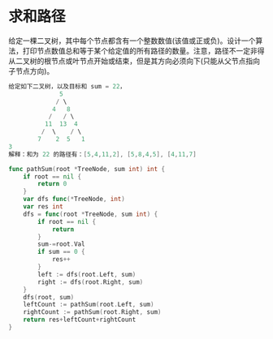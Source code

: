 # 求和路径

给定一棵二叉树，其中每个节点都含有一个整数数值(该值或正或负)。设计一个算法，打印节点数值总和等于某个给定值的所有路径的数量。注意，路径不一定非得从二叉树的根节点或叶节点开始或结束，但是其方向必须向下(只能从父节点指向子节点方向)。

```go
给定如下二叉树，以及目标和 sum = 22，
   			  5
             / \
            4   8
           /   / \
          11  13  4
         /  \    / \
        7    2  5   1
3
解释：和为 22 的路径有：[5,4,11,2], [5,8,4,5], [4,11,7]
```



```go
func pathSum(root *TreeNode, sum int) int {
    if root == nil {
        return 0
    }
    var dfs func(*TreeNode, int)
    var res int
    dfs = func(root *TreeNode, sum int) {
        if root == nil {
            return
        }
        sum-=root.Val
        if sum == 0 {
            res++
        }
        left := dfs(root.Left, sum)
        right := dfs(root.Right, sum)
    }
    dfs(root, sum)
    leftCount := pathSum(root.Left, sum)
    rightCount := pathSum(root.Right, sum)
    return res+leftCount+rightCount
}
```

